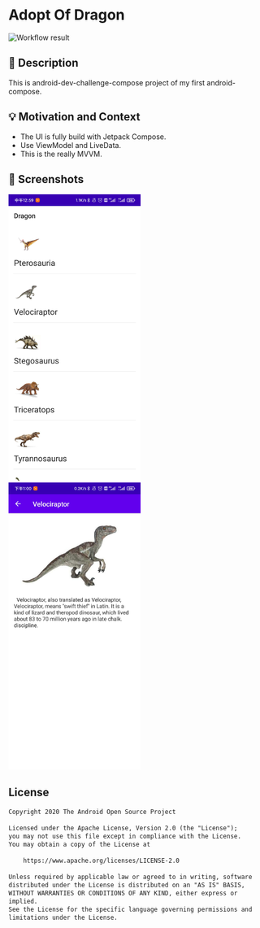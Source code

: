 # Adopt Of Dragon

<!--- Replace <OWNER> with your Github Username and <REPOSITORY> with the name of your repository. -->
<!--- You can find both of these in the url bar when you open your repository in github. -->
![Workflow result](https://github.com/ALEXLEOHY/AdoptOfDragon/workflows/Check/badge.svg)


## :scroll: Description
<!--- Describe your app in one or two sentences -->
This is android-dev-challenge-compose project of my first android-compose.



## :bulb: Motivation and Context
<!--- Optionally point readers to interesting parts of your submission. -->
<!--- What are you especially proud of? -->
* The UI is fully build with Jetpack Compose.
* Use ViewModel and LiveData.
* This is the really MVVM.

## :camera_flash: Screenshots
<!-- You can add more screenshots here if you like -->
<img src="/results/screenshot_1.jpg" width="260">&emsp;<img src="/results/screenshot_2.jpg" width="260">

## License
```
Copyright 2020 The Android Open Source Project

Licensed under the Apache License, Version 2.0 (the "License");
you may not use this file except in compliance with the License.
You may obtain a copy of the License at

    https://www.apache.org/licenses/LICENSE-2.0

Unless required by applicable law or agreed to in writing, software
distributed under the License is distributed on an "AS IS" BASIS,
WITHOUT WARRANTIES OR CONDITIONS OF ANY KIND, either express or implied.
See the License for the specific language governing permissions and
limitations under the License.
```